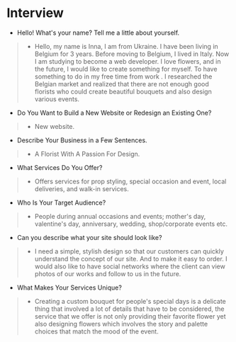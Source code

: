 # Interview

- Hello! What's your name? Tell me a little about yourself.

> - Hello, my name is Inna, I am from Ukraine. I have been living in Belgium for
>   3 years. Before moving to Belgium, I lived in Italy. Now I am studying to
>   become a web developer. I love flowers, and in the future, I would like to
>   create something for myself. To have something to do in my free time from
>   work . I researched the Belgian market and realized that there are not
>   enough good florists who could create beautiful bouquets and also design
>   various events.

- Do You Want to Build a New Website or Redesign an Existing One?

> - New website.

- Describe Your Business in a Few Sentences.

> - A Florist With A Passion For Design.

- What Services Do You Offer?

> - Offers services for prop styling, special occasion and event, local
>   deliveries, and walk-in services.

- Who Is Your Target Audience?

> - People during annual occasions and events; mother's day, valentine's day,
>   anniversary, wedding, shop/corporate events etc.

- Can you describe what your site should look like?

> - I need a simple, stylish design so that our customers can quickly understand
>   the concept of our site. And to make it easy to order. I would also like to
>   have social networks where the client can view photos of our works and
>   follow to us in the future.

- What Makes Your Services Unique?

> - Creating a custom bouquet for people's special days is a delicate thing that
>   involved a lot of details that have to be considered, the service that we
>   offer is not only providing their favorite flower yet also designing flowers
>   which involves the story and palette choices that match the mood of the
>   event.
